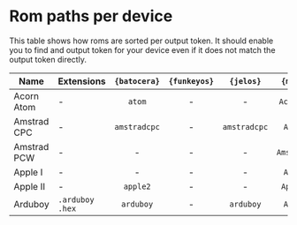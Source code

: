 # Rom paths per device

This table shows how roms are sorted per output token. It should enable you to find and output token for your device even if it does not match the output token directly.

| Name | Extensions |  `{batocera}` | `{funkeyos}` | `{jelos}` | `{mister}` | `{onion}` | `{pocket}` |
|------|------------|:----:|:---:|:---:|:---:|:---:|:---:|
| Acorn Atom | - | `atom` | - | - | `AcornAtom` | - | - |
| Amstrad CPC | - | `amstradcpc` | - | `amstradcpc` | `Amstrad` | `CPC` | - |
| Amstrad PCW | - | - | - | - | `AmstradPCW` | - | - |
| Apple I | - | - | - | - | `Apple-I` | - | - |
| Apple II | - | `apple2` | - | - | `Apple-II` | - | - |
| Arduboy | `.arduboy` &#10; `.hex` | `arduboy` | - | `arduboy` | `Arduboy` | - | `arduboy` |
